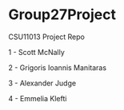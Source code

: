 # Group27Project
CSU11013 Project Repo

1 - Scott McNally 

2 - Grigoris Ioannis Manitaras

3 - Alexander Judge

4 - Emmelia Klefti 
